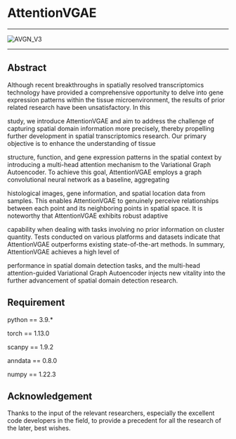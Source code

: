 # AttentionVGAE
___
![AVGN_V3](https://github.com/Listen-lei/AttentionVGAE/assets/57699859/a3b851ea-ab30-4cfc-aab2-438afd7cfd9c)
___
## Abstract
Although recent breakthroughs in spatially resolved transcriptomics technology have provided a comprehensive opportunity to delve into gene expression patterns within the tissue microenvironment, the results of prior related research have been unsatisfactory. In this

study, we introduce AttentionVGAE and aim to address the challenge of capturing spatial domain information more precisely, thereby propelling further development in spatial transcriptomics research. Our primary objective is to enhance the understanding of tissue 

structure, function, and gene expression patterns in the spatial context by introducing a multi-head attention mechanism to the Variational Graph Autoencoder. To achieve this goal, AttentionVGAE employs a graph convolutional neural network as a baseline, aggregating 

histological images, gene information, and spatial location data from samples. This enables AttentionVGAE to genuinely perceive relationships between each point and its neighboring points in spatial space. It is noteworthy that AttentionVGAE exhibits robust adaptive 

capability when dealing with tasks involving no prior information on cluster quantity. Tests conducted on various platforms and datasets indicate that AttentionVGAE outperforms existing state-of-the-art methods. In summary, AttentionVGAE achieves a high level of 

performance in spatial domain detection tasks, and the multi-head attention-guided Variational Graph Autoencoder injects new vitality into the further advancement of spatial domain detection research. 

## Requirement
python == 3.9.* 

torch == 1.13.0 

scanpy == 1.9.2 

anndata == 0.8.0 

numpy == 1.22.3 

## Acknowledgement
Thanks to the input of the relevant researchers, especially the excellent code developers in the field, to provide a precedent for all the research of the later, best wishes.
